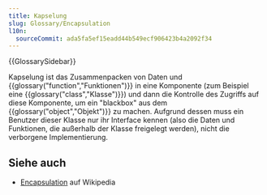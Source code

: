 ```yaml
---
title: Kapselung
slug: Glossary/Encapsulation
l10n:
  sourceCommit: ada5fa5ef15eadd44b549ecf906423b4a2092f34
---
```


{{GlossarySidebar}}

Kapselung ist das Zusammenpacken von Daten und {{glossary("function","Funktionen")}} in eine Komponente (zum Beispiel eine {{glossary("class","Klasse")}}) und dann die Kontrolle des Zugriffs auf diese Komponente, um ein "blackbox" aus dem {{glossary("object","Objekt")}} zu machen. Aufgrund dessen muss ein Benutzer dieser Klasse nur ihr Interface kennen (also die Daten und Funktionen, die außerhalb der Klasse freigelegt werden), nicht die verborgene Implementierung.

## Siehe auch

- [Encapsulation](<https://en.wikipedia.org/wiki/Encapsulation_(object-oriented_programming)>) auf Wikipedia
